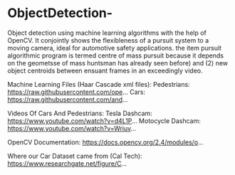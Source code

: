 # ObjectDetection-
Object detection using machine learning algorithms with the help of OpenCV. It conjointly shows the flexibleness of a pursuit system to a moving camera, ideal for automotive safety applications. the item pursuit algorithmic program is termed centre of mass pursuit because it depends on the geometsse of mass huntsman has already seen before) and (2) new object centroids between ensuant frames in an exceedingly video.

Machine Learning Files (Haar Cascade xml files):
Pedestrians: https://raw.githubusercontent.com/ope...
Cars: https://raw.githubusercontent.com/and...

Videos Of Cars And Pedestrians:
Tesla Dashcam: https://www.youtube.com/watch?v=d4L1P...
Motocycle Dashcam: https://www.youtube.com/watch?v=Wriuv...

OpenCV Documentation:
https://docs.opencv.org/2.4/modules/o...

Where our Car Dataset came from (Cal Tech):
https://www.researchgate.net/figure/C...